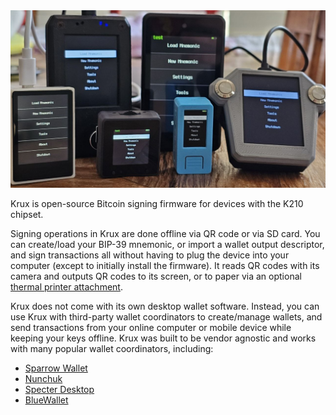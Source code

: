 <img src="../img/krux-devices.jpg">

Krux is open-source Bitcoin signing firmware for devices with the K210 chipset.

Signing operations in Krux are done offline via QR code or via SD card. You can create/load your BIP-39 mnemonic, or import a wallet output descriptor, and sign transactions all without having to plug the device into your computer (except to initially install the firmware). It reads QR codes with its camera and outputs QR codes to its screen, or to paper via an optional [thermal printer attachment](../getting-started/features/printing.md). 

Krux does not come with its own desktop wallet software. Instead, you can use Krux with third-party wallet coordinators to create/manage wallets, and send transactions from your online computer or mobile device while keeping your keys offline. Krux was built to be vendor agnostic and works with many popular wallet coordinators, including:

- [Sparrow Wallet](https://www.sparrowwallet.com/)
- [Nunchuk](https://nunchuk.io/)
- [Specter Desktop](https://specter.solutions/)
- [BlueWallet](https://bluewallet.io/)
